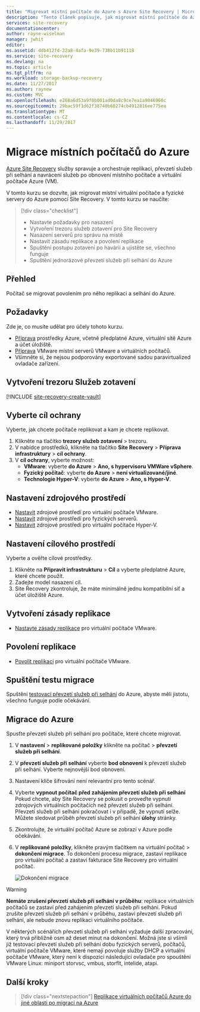 ```yaml
---
title: "Migrovat místní počítače do Azure s Azure Site Recovery | Microsoft Docs"
description: "Tento článek popisuje, jak migrovat místní počítače do Azure pomocí Azure Site Recovery."
services: site-recovery
documentationcenter: 
author: rayne-wiselman
manager: jwhit
editor: 
ms.assetid: ddb412fd-32a8-4afa-9e39-738b11b91118
ms.service: site-recovery
ms.devlang: na
ms.topic: article
ms.tgt_pltfrm: na
ms.workload: storage-backup-recovery
ms.date: 11/27/2017
ms.author: raynew
ms.custom: MVC
ms.openlocfilehash: e268a6d53a9f0b001ad0da8c9ce7ea1a9046960c
ms.sourcegitcommit: 29bac59f1d62f38740b60274cb4912816ee775ea
ms.translationtype: MT
ms.contentlocale: cs-CZ
ms.lasthandoff: 11/29/2017
---
```

# <a name="migrate-on-premises-machines-to-azure"></a>Migrace místních počítačů do Azure

[Azure Site Recovery](../site-recovery-overview.md) služby spravuje a orchestruje replikaci, převzetí služeb při selhání a navrácení služeb po obnovení místního počítače a virtuální počítače Azure (VM).

V tomto kurzu se dozvíte, jak migrovat místní virtuální počítače a fyzické servery do Azure pomocí Site Recovery. V tomto kurzu se naučíte:

> [!div class="checklist"]
> * Nastavte požadavky pro nasazení
> * Vytvoření trezoru služeb zotavení pro Site Recovery
> * Nasazení serverů pro správu na místě
> * Nastavit zásadu replikace a povolení replikace
> * Spuštění postupu zotavení po havárii a ujistěte se, všechno funguje
> * Spuštění jednorázové převzetí služeb při selhání do Azure

## <a name="overview"></a>Přehled

Počítač se migrovat povolením pro něho replikaci a selhání do Azure.


## <a name="prerequisites"></a>Požadavky

Zde je, co musíte udělat pro účely tohoto kurzu.

- [Příprava](../tutorial-prepare-azure.md) prostředky Azure, včetně předplatné Azure, virtuální sítě Azure a účet úložiště.
- [Příprava](../tutorial-prepare-on-premises-vmware.md) VMware místní serverů VMware a virtuálních počítačů.
- Všimněte si, že nejsou podporovány exportované sadou paravirtualized ovladače zařízení.


## <a name="create-a-recovery-services-vault"></a>Vytvoření trezoru Služeb zotavení

[!INCLUDE [site-recovery-create-vault](../../../includes/site-recovery-create-vault.md)]

## <a name="select-a-protection-goal"></a>Vyberte cíl ochrany

Vyberte, jak chcete počítače replikovat a kam je chcete replikovat.
1. Klikněte na tlačítko **trezory služeb zotavení** > trezoru.
2. V nabídce prostředků, klikněte na tlačítko **Site Recovery** > **Příprava infrastruktury** > **cíl ochrany**.
3. V **cíl ochrany**, vyberte možnost:
    - **VMware**: vyberte **do Azure** > **Ano, s hypervisoru VMWare vSphere**.
    - **Fyzický počítač**: vyberte **do Azure** > **není virtualizované/jiné**.
    - **Technologie Hyper-V**: vyberte **do Azure** > **Ano, s Hyper-V**.


## <a name="set-up-the-source-environment"></a>Nastavení zdrojového prostředí

- [Nastavit](../tutorial-vmware-to-azure.md#set-up-the-source-environment) zdrojové prostředí pro virtuální počítače VMware.
- [Nastavit](../tutorial-physical-to-azure.md#set-up-the-source-environment) zdrojové prostředí pro fyzických serverů.
- [Nastavit](../tutorial-hyper-v-to-azure.md#set-up-the-source-environment) zdrojové prostředí pro virtuální počítače Hyper-V.

## <a name="set-up-the-target-environment"></a>Nastavení cílového prostředí

Vyberte a ověřte cílové prostředky.

1. Klikněte na **Připravit infrastrukturu** > **Cíl** a vyberte předplatné Azure, které chcete použít.
2. Zadejte model nasazení cíl.
3. Site Recovery zkontroluje, že máte minimálně jednu kompatibilní síť a účet úložiště Azure.

## <a name="create-a-replication-policy"></a>Vytvoření zásady replikace

- [Nastavte zásady replikace](../tutorial-vmware-to-azure.md#create-a-replication-policy) pro virtuální počítače VMware.


## <a name="enable-replication"></a>Povolení replikace

- [Povolit replikaci](../tutorial-vmware-to-azure.md#enable-replication) pro virtuální počítače VMware.


## <a name="run-a-test-migration"></a>Spuštění testu migrace

Spuštění [testovací převzetí služeb při selhání](../tutorial-dr-drill-azure.md) do Azure, abyste měli jistotu, všechno funguje podle očekávání.


## <a name="migrate-to-azure"></a>Migrace do Azure

Spusťte převzetí služeb při selhání pro počítače, které chcete migrovat.

1. V **nastavení** > **replikované položky** klikněte na počítač > **převzetí služeb při selhání**.
2. V **převzetí služeb při selhání** vyberte **bod obnovení** k převzetí služeb při selhání. Vyberte nejnovější bod obnovení.
3. Nastavení klíče šifrování není relevantní pro tento scénář.
4. Vyberte **vypnout počítač před zahájením převzetí služeb při selhání** Pokud chcete, aby Site Recovery se pokusit o proveďte vypnutí zdrojových virtuálních počítačích než převzetí služeb při selhání. Převzetí služeb při selhání pokračovat i v případě, že vypnutí selže. Můžete sledovat průběh převzetí služeb při selhání **úlohy** stránky.
5. Zkontrolujte, že virtuální počítač Azure se zobrazí v Azure podle očekávání.
6. V **replikované položky**, klikněte pravým tlačítkem na virtuální počítač > **dokončení migrace**. To dokončení procesu migrace, zastaví replikace pro virtuální počítač a zastaví fakturace Site Recovery pro virtuální počítač.

    ![Dokončení migrace](./media/tutorial-migrate-on-premises-to-azure/complete-migration.png)


> [!WARNING]
> **Nemáte zrušení převzetí služeb při selhání v průběhu**: replikace virtuálních počítačů se zastaví před zahájením převzetí služeb při selhání. Pokud zrušíte převzetí služeb při selhání v průběhu, zastaví převzetí služeb při selhání, ale nebude znovu replikaci virtuálního počítače.

V některých scénářích převzetí služeb při selhání vyžaduje další zpracování, který trvá přibližně osm až deset minut na dokončení. Možná jste si všimli již testovací převzetí služeb při selhání dobu fyzických serverů, počítačů, virtuální počítače VMware, které nemají povoluje služby DHCP a virtuální počítače VMware, který není k dispozici následující ovladače pro spouštění VMware Linux: miniport storvsc, vmbus, storflt, intelide, atapi.


## <a name="next-steps"></a>Další kroky

> [!div class="nextstepaction"]
> [Replikace virtuálních počítačů Azure do jiné oblasti po migraci na Azure](site-recovery-azure-to-azure-after-migration.md)
